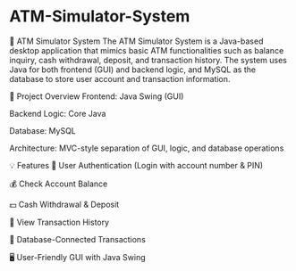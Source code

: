 # ATM-Simulator-System
🏧 ATM Simulator System
The ATM Simulator System is a Java-based desktop application that mimics basic ATM functionalities such as balance inquiry, cash withdrawal, deposit, and transaction history. The system uses Java for both frontend (GUI) and backend logic, and MySQL as the database to store user account and transaction information.

📌 Project Overview
Frontend: Java Swing (GUI)

Backend Logic: Core Java

Database: MySQL

Architecture: MVC-style separation of GUI, logic, and database operations

💡 Features
🔐 User Authentication (Login with account number & PIN)

💰 Check Account Balance

💵 Cash Withdrawal & Deposit

📜 View Transaction History

🔄 Database-Connected Transactions

🖥️ User-Friendly GUI with Java Swing
